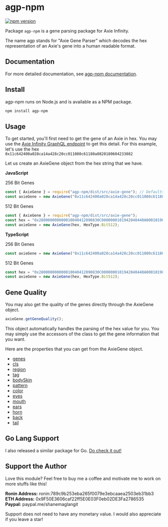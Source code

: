 # agp-npm

[![npm version](https://badge.fury.io/js/agp-npm.svg)](https://badge.fury.io/js/agp-npm)

Package `agp-npm` is a gene parsing package for Axie Infinity.

The name agp stands for "Axie Gene Parser" which decodes the hex representation of an Axie's gene into a human readable
format.

## Documentation

For more detailed documentation, see [agp-npm documentation](https://shanemaglangit.github.io/agp-npm).

## Install

agp-npm runs on Node.js and is available as a NPM package.

```sh
npm install agp-npm
```

## Usage

To get started, you'll first need to get the gene of an Axie in hex. You may use
the [Axie Infinity GraphQL endpoint](https://axie-graphql.web.app/) to get this detail. For this example, let's use the
hex `0x11c642400a028ca14a428c20cc011080c61180a0820180604233082`

Let us create an AxieGene object from the hex string that we have.

**JavaScript**

256 Bit Genes

```javascript
const { AxieGene } = require("agp-npm/dist/src/axie-gene"); // Defaults to HexType.Bit256
const axieGene = new AxieGene("0x11c642400a028ca14a428c20cc011080c61180a0820180604233082");
```

512 Bit Genes

```javascript
const { AxieGene } = require("agp-npm/dist/src/axie-gene");
const hex = "0x280000000000010040412090830C0000000101942040440A00010190284082040001018C2061000A000101801021400400010180204080060001018418404008"
const axieGene = new AxieGene(hex, HexType.Bit512);
```

**TypeScript**

256 Bit Genes

```ts
const axieGene = new AxieGene("0x11c642400a028ca14a428c20cc011080c61180a0820180604233082");
```

512 Bit Genes

```ts
const hex = "0x280000000000010040412090830C0000000101942040440A00010190284082040001018C2061000A000101801021400400010180204080060001018418404008"
const axieGene = new AxieGene(hex, HexType.Bit512);
```

## Gene Quality

You may also get the quality of the genes directly through the AxieGene object.
```ts
axieGene.getGeneQuality();
```


This object automatically handles the parsing of the hex value for you. You may simply use the accessors of the class to
get the gene information that you want.

Here are the properties that you can get from the AxieGene object.

* [genes](https://shanemaglangit.github.io/agp-npm/classes/axie_gene.AxieGene.html#genes)
* [cls](https://shanemaglangit.github.io/agp-npm/classes/axie_gene.AxieGene.html#cls)
* [region](https://shanemaglangit.github.io/agp-npm/classes/axie_gene.AxieGene.html#region)
* [tag](https://shanemaglangit.github.io/agp-npm/classes/axie_gene.AxieGene.html#tag)
* [bodySkin](https://shanemaglangit.github.io/agp-npm/classes/axie_gene.AxieGene.html#bodySkin)
* [pattern](https://shanemaglangit.github.io/agp-npm/classes/axie_gene.AxieGene.html#pattern)
* [color](https://shanemaglangit.github.io/agp-npm/classes/axie_gene.AxieGene.html#color)
* [eyes](https://shanemaglangit.github.io/agp-npm/classes/axie_gene.AxieGene.html#eyes)
* [mouth](https://shanemaglangit.github.io/agp-npm/classes/axie_gene.AxieGene.html#mouth)
* [ears](https://shanemaglangit.github.io/agp-npm/classes/axie_gene.AxieGene.html#ears)
* [horn](https://shanemaglangit.github.io/agp-npm/classes/axie_gene.AxieGene.html#horn)
* [back](https://shanemaglangit.github.io/agp-npm/classes/axie_gene.AxieGene.html#back)
* [tail](https://shanemaglangit.github.io/agp-npm/classes/axie_gene.AxieGene.html#tail)

## Go Lang Support

I also released a similar package for Go. [Do check it out!](https://github.com/ShaneMaglangit/agp)

## Support the Author

Love this module? Feel free to buy me a coffee and motivate me to work on more stuffs like this!

**Ronin Address:** ronin:789c9b253eba265f0079e3ebcaaea2503eb31bb3  
**ETH Address:** 0x9F50E3606caf22ff5E0E03F0eb02DE3Fa2786535  
**Paypal:** paypal.me/shanemaglangit

Support does not need to have any monetary value. I would also appreciate if you leave a star!
